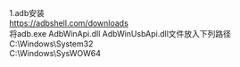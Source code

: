 1.adb安装  
https://adbshell.com/downloads  
将adb.exe  AdbWinApi.dll  AdbWinUsbApi.dll文件放入下列路径  
C:\Windows\System32  
C:\Windows\SysWOW64  
